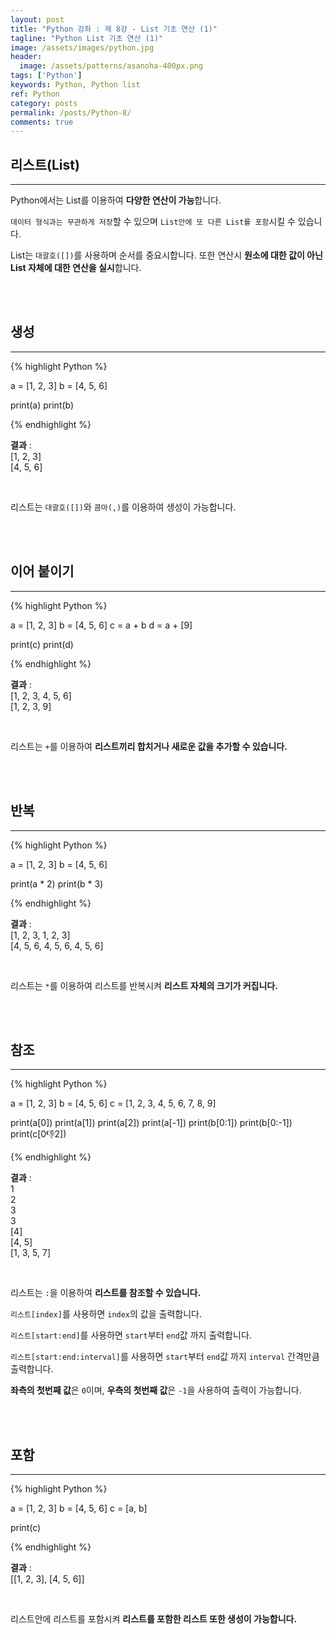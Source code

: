 ```yaml
---
layout: post
title: "Python 강좌 : 제 8강 - List 기초 연산 (1)"
tagline: "Python List 기초 연산 (1)"
image: /assets/images/python.jpg
header:
  image: /assets/patterns/asanoha-400px.png
tags: ['Python']
keywords: Python, Python list
ref: Python
category: posts
permalink: /posts/Python-8/
comments: true
---
```


## 리스트(List) ##
----------

Python에서는 List를 이용하여 **다양한 연산이 가능**합니다.

`데이터 형식과는 무관하게 저장`할 수 있으며 `List안에 또 다른 List를 포함`시킬 수 있습니다.

List는 `대괄호([])`를 사용하며 순서를 중요시합니다. 또한 연산시 **원소에 대한 값이 아닌 List 자체에 대한 연산을 실시**합니다.

<br>
<br>

## 생성 ##
----------

{% highlight Python %}

a = [1, 2, 3]
b = [4, 5, 6]

print(a)
print(b)

{% endhighlight %}

**결과**
:    
[1, 2, 3]<br>
[4, 5, 6]

<br>

리스트는 `대괄호([])`와 `콤마(,)`를 이용하여 생성이 가능합니다.

<br>
<br>

## 이어 붙이기 ##
----------

{% highlight Python %}

a = [1, 2, 3]
b = [4, 5, 6]
c = a + b
d = a + [9]

print(c)
print(d)

{% endhighlight %}

**결과**
:    
[1, 2, 3, 4, 5, 6]<br>
[1, 2, 3, 9]

<br>

리스트는 `+`를 이용하여 **리스트끼리 합치거나 새로운 값을 추가할 수 있습니다.**

<br>
<br>

## 반복 ##
----------

{% highlight Python %}

a = [1, 2, 3]
b = [4, 5, 6]

print(a * 2)
print(b * 3)

{% endhighlight %}

**결과**
:    
[1, 2, 3, 1, 2, 3]<br>
[4, 5, 6, 4, 5, 6, 4, 5, 6]

<br>

리스트는 `*`를 이용하여 리스트를 반복시켜 **리스트 자체의 크기가 커집니다.**

<br>
<br>

## 참조 ##
----------

{% highlight Python %}

a = [1, 2, 3]
b = [4, 5, 6]
c = [1, 2, 3, 4, 5, 6, 7, 8, 9]

print(a[0])
print(a[1])
print(a[2])
print(a[-1])
print(b[0:1])
print(b[0:-1])
print(c[0:-1:2])

{% endhighlight %}

**결과**
:    
1<br>
2<br>
3<br>
3<br>
[4]<br>
[4, 5]<br>
[1, 3, 5, 7]

<br>

리스트는 `:`을 이용하여 **리스트를 참조할 수 있습니다.**

`리스트[index]`를 사용하면 `index`의 값을 출력합니다.

`리스트[start:end]`를 사용하면 `start`부터 `end`값 까지 출력합니다.

`리스트[start:end:interval]`를 사용하면 `start`부터 `end`값 까지 `interval` 간격만큼 출력합니다.

**좌측의 첫번째 값**은 `0`이며, **우측의 첫번째 값**은 `-1`을 사용하여 출력이 가능합니다.

<br>
<br>

## 포함 ##
----------

{% highlight Python %}

a = [1, 2, 3]
b = [4, 5, 6]
c = [a, b]

print(c)

{% endhighlight %}

**결과**
:    
[[1, 2, 3], [4, 5, 6]]

<br>

리스트안에 리스트를 포함시켜 **리스트를 포함한 리스트 또한 생성이 가능합니다.**
